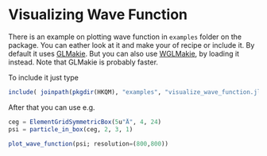 # Visualizing Wave Function

There is an example on plotting wave function in `examples` folder on the package.
You can eather look at it and make your of recipe or include it.
By default it uses [GLMakie](https://makie.juliaplots.org/stable/documentation/backends/glmakie/).
But you can also use [WGLMakie](https://makie.juliaplots.org/stable/documentation/backends/wglmakie/),
by loading it instead. Note that GLMakie is probably faster.

To include it just type

```julia
include( joinpath(pkgdir(HKQM), "examples", "visualize_wave_function.jl") )
```

After that you can use e.g.

```julia
ceg = ElementGridSymmetricBox(5u"Å", 4, 24)
psi = particle_in_box(ceg, 2, 3, 1)

plot_wave_function(psi; resolution=(800,800))
```
